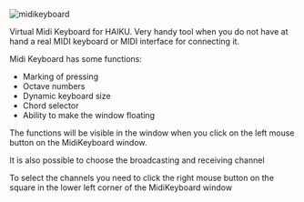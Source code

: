 ![midikeyboard](/HaikuArchives/Weather/raw/master/MidiKeyboard.JPG)

Virtual Midi Keyboard for HAIKU. Very handy tool when you do not have at hand a real MIDI keyboard or MIDI interface for connecting it.

Midi Keyboard has some functions:
* Marking of pressing
* Octave numbers
* Dynamic keyboard size
* Chord selector
* Ability to make the window floating

The functions will be visible in the window when you click on the left mouse button on the MidiKeyboard window.

It is also possible to choose the broadcasting and receiving channel

To select the channels you need to click the right mouse button on the square in the lower left corner of the MidiKeyboard window
